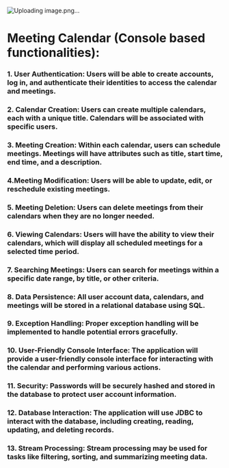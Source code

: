 ![Uploading image.png…]()
# Meeting Calendar (Console based functionalities):

### 1. User Authentication: Users will be able to create accounts, log in, and authenticate their identities to access the calendar and meetings.

### 2. Calendar Creation: Users can create multiple calendars, each with a unique title. Calendars will be associated with specific users.

### 3. Meeting Creation: Within each calendar, users can schedule meetings. Meetings will have attributes such as title, start time, end time, and a description.

### 4.Meeting Modification: Users will be able to update, edit, or reschedule existing meetings.

### 5. Meeting Deletion: Users can delete meetings from their calendars when they are no longer needed.

### 6. Viewing Calendars: Users will have the ability to view their calendars, which will display all scheduled meetings for a selected time period.

### 7. Searching Meetings: Users can search for meetings within a specific date range, by title, or other criteria.

### 8. Data Persistence: All user account data, calendars, and meetings will be stored in a relational database using SQL.

### 9. Exception Handling: Proper exception handling will be implemented to handle potential errors gracefully.

### 10. User-Friendly Console Interface: The application will provide a user-friendly console interface for interacting with the calendar and performing various actions.

### 11. Security: Passwords will be securely hashed and stored in the database to protect user account information.

### 12. Database Interaction: The application will use JDBC to interact with the database, including creating, reading, updating, and deleting records.

### 13. Stream Processing: Stream processing may be used for tasks like filtering, sorting, and summarizing meeting data.
